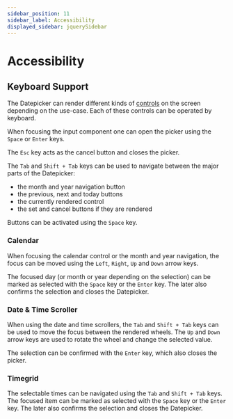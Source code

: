 ```yaml
---
sidebar_position: 11
sidebar_label: Accessibility
displayed_sidebar: jquerySidebar
---
```


# Accessibility

## Keyboard Support

The Datepicker can render different kinds of [controls](./controls) on the screen depending on the use-case. Each of these controls can be operated by keyboard.

When focusing the input component one can open the picker using the `Space` or `Enter` keys.

The `Esc` key acts as the cancel button and closes the picker.

The `Tab` and `Shift + Tab` keys can be used to navigate between the major parts of the Datepicker:
* the month and year navigation button
* the previous, next and today buttons
* the currently rendered control
* the set and cancel buttons if they are rendered

Buttons can be activated using the `Space` key.

### Calendar

When focusing the calendar control or the month and year navigation, the focus can be moved using the `Left`, `Right`, `Up` and `Down` arrow keys.

The focused day (or month or year depending on the selection) can be marked as selected with the `Space` key or the `Enter` key. The later also confirms the selection and closes the Datepicker.

### Date & Time Scroller

When using the date and time scrollers, the `Tab` and `Shift + Tab` keys can be used to move the focus between the rendered wheels. The `Up` and `Down` arrow keys are used to rotate the wheel and change the selected value.

The selection can be confirmed with the `Enter` key, which also closes the picker.

### Timegrid

The selectable times can be navigated using the `Tab` and `Shift + Tab` keys. The focused item can be marked as selected with the `Space` key or the `Enter` key. The later also confirms the selection and closes the Datepicker.